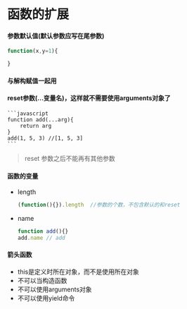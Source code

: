 # 函数的扩展

#### 参数默认值(默认参数应写在尾参数)

```javascript
function(x,y=1){

}
```

#### 与解构赋值一起用

#### reset参数(...变量名)，这样就不需要使用arguments对象了

    ```javascript
    function add(...arg){
        return arg
    }
    add(1, 5, 3) //[1, 5, 3]
    ```
> reset 参数之后不能再有其他参数

#### 函数的变量 

* length

    ```javascript
    (function(){}).length  //参数的个数，不包含默认的和reset
    ```
* name

    ```javascript
    function add(){}
    add.name // add
    ```
#### 箭头函数

* this是定义时所在对象，而不是使用所在对象
* 不可以当构造函数
* 不可以使用arguments对象
* 不可以使用yield命令
